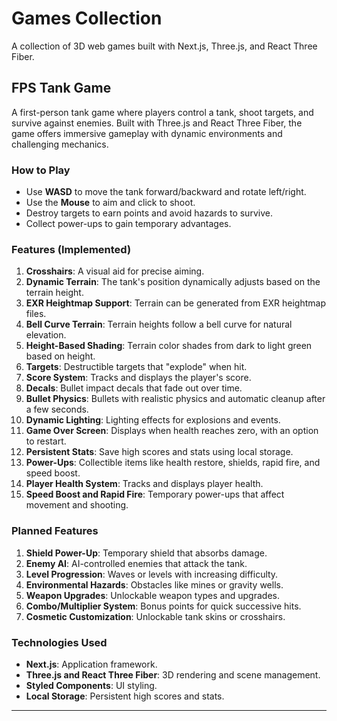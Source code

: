 # Games Collection

A collection of 3D web games built with Next.js, Three.js, and React Three Fiber.

## FPS Tank Game

A first-person tank game where players control a tank, shoot targets, and survive against enemies. Built with Three.js and React Three Fiber, the game offers immersive gameplay with dynamic environments and challenging mechanics.

### How to Play

- Use **WASD** to move the tank forward/backward and rotate left/right.
- Use the **Mouse** to aim and click to shoot.
- Destroy targets to earn points and avoid hazards to survive.
- Collect power-ups to gain temporary advantages.

### Features (Implemented)

1. **Crosshairs**: A visual aid for precise aiming.
2. **Dynamic Terrain**: The tank's position dynamically adjusts based on the terrain height.
3. **EXR Heightmap Support**: Terrain can be generated from EXR heightmap files.
4. **Bell Curve Terrain**: Terrain heights follow a bell curve for natural elevation.
5. **Height-Based Shading**: Terrain color shades from dark to light green based on height.
6. **Targets**: Destructible targets that "explode" when hit.
7. **Score System**: Tracks and displays the player's score.
8. **Decals**: Bullet impact decals that fade out over time.
9. **Bullet Physics**: Bullets with realistic physics and automatic cleanup after a few seconds.
10. **Dynamic Lighting**: Lighting effects for explosions and events.
11. **Game Over Screen**: Displays when health reaches zero, with an option to restart.
12. **Persistent Stats**: Save high scores and stats using local storage.
13. **Power-Ups**: Collectible items like health restore, shields, rapid fire, and speed boost.
14. **Player Health System**: Tracks and displays player health.
15. **Speed Boost and Rapid Fire**: Temporary power-ups that affect movement and shooting.

### Planned Features

1. **Shield Power-Up**: Temporary shield that absorbs damage.
2. **Enemy AI**: AI-controlled enemies that attack the tank.
3. **Level Progression**: Waves or levels with increasing difficulty.
4. **Environmental Hazards**: Obstacles like mines or gravity wells.
5. **Weapon Upgrades**: Unlockable weapon types and upgrades.
6. **Combo/Multiplier System**: Bonus points for quick successive hits.
7. **Cosmetic Customization**: Unlockable tank skins or crosshairs.

### Technologies Used

- **Next.js**: Application framework.
- **Three.js and React Three Fiber**: 3D rendering and scene management.
- **Styled Components**: UI styling.
- **Local Storage**: Persistent high scores and stats.

---
